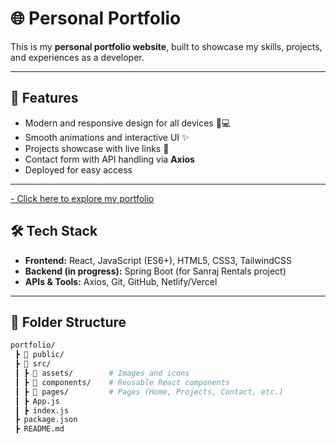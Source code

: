 # 🌐 Personal Portfolio

This is my **personal portfolio website**, built to showcase my skills, projects, and experiences as a developer.  

---

## 🚀 Features
- Modern and responsive design for all devices 📱💻  
- Smooth animations and interactive UI ✨  
- Projects showcase with live links 🔗  
- Contact form with API handling via **Axios**  
- Deployed for easy access  

---

[- Click here to explore my portfolio](https://tanishportfolio29.netlify.app/)


## 🛠️ Tech Stack
- **Frontend:** React, JavaScript (ES6+), HTML5, CSS3, TailwindCSS  
- **Backend (in progress):** Spring Boot (for Sanraj Rentals project)  
- **APIs & Tools:** Axios, Git, GitHub, Netlify/Vercel  

---

## 📂 Folder Structure
```bash
portfolio/
 ┣ 📂 public/
 ┣ 📂 src/
 ┃ ┣ 📂 assets/        # Images and icons
 ┃ ┣ 📂 components/    # Reusable React components
 ┃ ┣ 📂 pages/         # Pages (Home, Projects, Contact, etc.)
 ┃ ┣ App.js
 ┃ ┣ index.js
 ┣ package.json
 ┣ README.md
